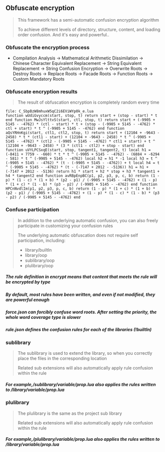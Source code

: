 ## Obfuscate encryption

> This framework has a semi-automatic confusion encryption algorithm
>
> To achieve different levels of directory, structure, content, and loading order confusion. And it's easy and
> powerful..

### Obfuscate the encryption process

* Compilation Analysis -> Mathematical Arithmetic Dissimilation -> Chinese Character Equivalent Replacement -> String
  Equivalent Replacement -> String Confusion Encryption -> Overwrite Roots -> Destroy Roots -> Replace Roots -> Facade
  Roots -> Function Roots -> Custom Mandatory Roots

### Obfuscate encryption results

> The result of obfuscation encryption is completely random every time

```
file: C_SbpBzW8mhuxW5qC2i6EViWYp0k_e.lua
function wUdiGvyccm(start, stop, t) return start + (stop - start) * t end function MwJsYlttvS(start, ctl, stop, t) return start + (-9905 + 5145 - -4762) * (ctl - start) * t + (stop - (-9905 + 5145 - -4762) * ctl + start) * t ^ (-9905 + 5145 - -4762) end function aQsYRHnKgi(start, ctl1, ctl2, stop, t) return start + (12104 + -9643 - 2458) * t * (ctl1 - start) + (12104 + -9643 - 2458) * t ^ (-9905 + 5145 - -4762) * (ctl2 - (-9905 + 5145 - -4762) * ctl1 + start) + t ^ (12104 + -9643 - 2458) * (3 * (ctl1 - ctl2) + stop - start) end function uVYLPCSxqE(start, stop, tangent1, tangent2, t) local h1 = (-8411 + 7759 - -660) * t * t ^ (-9905 + 5145 - -4762) - (6884 + -6294 - 581) * t ^ (-9905 + 5145 - -4762) local h2 = h1 * -1 local h3 = t ^ (-9905 + 5145 - -4762) * (t - (-9905 + 5145 - -4762)) + t local h4 = t ^ (-9905 + 5145 - -4762) * (t - (-7147 + 2012 - -5136)) h1 = h1 + (-7147 + 2012 - -5136) return h1 * start + h2 * stop + h3 * tangent1 + h4 * tangent2 end function avRBpEnpBC(p1, p2, p3, p, c, b) return (1 - p) * (1 - c) * (1 + b) * (p2 - p1) / (-9905 + 5145 - -4762) + (1 - p) * (1 + c) * (1 - b) * (p3 - p2) / (-9905 + 5145 - -4762) end function HPCnNvdlIm(p1, p2, p3, p, c, b) return (1 - p) * (1 + c) * (1 + b) * (p2 - p1) / (-9905 + 5145 - -4762) + (1 - p) * (1 - c) * (1 - b) * (p3 - p2) / (-9905 + 5145 - -4762) end
```

### Confuse participation

> In addition to the underlying automatic confusion, you can also freely participate in customizing your confusion rules
>
> The underlying automatic obfuscation does not require self participation, including:
> * library/builtIn
> * library/oop
> * sublibrary/oop
> * plulibrary/oop

##### The rule definition in  encrypt means that content that meets the rule will be encrypted by type

##### By default, most rules have been written, and even if not modified, they are powerful enough

##### force.json can forcibly confuse word roots. After setting the priority, the whole word coverage type is slower

##### rule.json defines the confusion rules for each of the libraries (!builtIn)

### sublibrary

> The sublibrary is used to extend the library, so when you correctly place the files in the corresponding location
>
> Related sub extensions will also automatically apply rule confusion within the rule

##### For example,/sublibrary/variable/prop.lua also applies the rules written to /library/variable/prop.lua

### plulibrary

> The plulibrary is the same as the project sub library
>
> Related sub extensions will also automatically apply rule confusion within the rule

##### For example,/plulibrary/variable/prop.lua also applies the rules written to /library/variable/prop.lua
